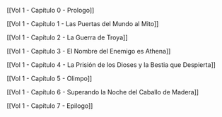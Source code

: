 
[[Vol 1 - Capítulo 0 - Prologo]]

[[Vol 1 - Capítulo 1 - Las Puertas del Mundo al Mito]]

[[Vol 1 - Capítulo 2 - La Guerra de Troya]]

[[Vol 1 - Capítulo 3 - El Nombre del Enemigo es Athena]]

[[Vol 1 - Capítulo 4 - La Prisión de los Dioses y la Bestia que Despierta]]

[[Vol 1 - Capítulo 5 - Olimpo]]

[[Vol 1 - Capítulo 6 - Superando la Noche del Caballo de Madera]]

[[Vol 1 - Capítulo 7 - Epilogo]]
